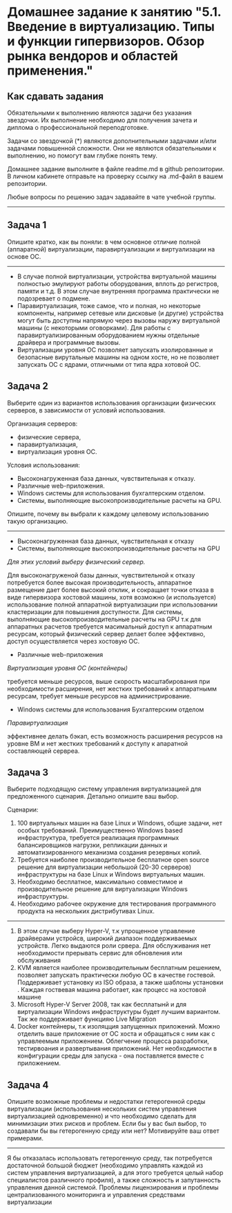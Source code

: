 
# Домашнее задание к занятию "5.1. Введение в виртуализацию. Типы и функции гипервизоров. Обзор рынка вендоров и областей применения."


## Как сдавать задания

Обязательными к выполнению являются задачи без указания звездочки. Их выполнение необходимо для получения зачета и диплома о профессиональной переподготовке.

Задачи со звездочкой (*) являются дополнительными задачами и/или задачами повышенной сложности. Они не являются обязательными к выполнению, но помогут вам глубже понять тему.

Домашнее задание выполните в файле readme.md в github репозитории. В личном кабинете отправьте на проверку ссылку на .md-файл в вашем репозитории.

Любые вопросы по решению задач задавайте в чате учебной группы.

---

## Задача 1

Опишите кратко, как вы поняли: в чем основное отличие полной (аппаратной) виртуализации, паравиртуализации и виртуализации на основе ОС.
___
* В случае полной виртуализации, устройства виртуальной машины полностью эмулируют работы оборудования, вплоть до регистров, памяти и т.д. В этом случае внутренняя программа практически не подозревает о подмене.
* Паравиртуализация, тоже самое, что и полная, но некоторые компоненты, например сетевые или дисковые (и другие) устройства могут быть доступны напрямую через вызовы наружу виртуальной машины (с некоторыми оговорками). Для работы с паравиртуализированным оборудованием нужны отдельные драйвера и программные вызовы.
* Виртуализации уровня ОС позволяет запускать изолированные и безопасные вирутальные машины на одном хосте, но не позволяет запускать ОС с ядрами, отличными от типа ядра хотовой ОС.

## Задача 2

Выберите один из вариантов использования организации физических серверов, в зависимости от условий использования.

Организация серверов:
- физические сервера,
- паравиртуализация,
- виртуализация уровня ОС.

Условия использования:
- Высоконагруженная база данных, чувствительная к отказу.
- Различные web-приложения.
- Windows системы для использования бухгалтерским отделом.
- Системы, выполняющие высокопроизводительные расчеты на GPU.

Опишите, почему вы выбрали к каждому целевому использованию такую организацию.

---
* Высоконагруженная база данных, чувствительная к отказу
* Системы, выполняющие высокопроизводительные расчеты на GPU

 _Для этих условий выберу физический сервер._

  Для высоконагруженой базы данных, чувствительной к отказу потребуется  более высокая производительность, аппаратное размещение дает более высокий отклик, и сокращает точки отказа в виде гипервизора хостовой машины, хотя возможно (и используется) использование полной аппаратной виртуализации при использовании кластеризации для повышения доступности.
  Для системы, выполняющие высокопроизводительные расчеты на GPU т.к для аппаратных расчетов требуется масимальный доступ к аппаратным ресурсам, который физический сервер делает более эффективно, доступ осуществляется через хостовую ОС.

* Различные web-приложения

_Виртуализация уровня ОС (контейнеры)_

 требуется меньше ресурсов, выше скорость масштабирования при необходимости расширения, нет жестких требований к аппаратнымм ресурсам, требует меньше ресурсов на администрирование.

* Windows системы для использования Бухгалтерским отделом 

_Паравиртуализация_

 эффективнее делать бэкап, есть возможность расширения ресурсов на уровне ВМ и нет жестких требований к доступу к апаратной составляющей сервреа. 



## Задача 3

Выберите подходящую систему управления виртуализацией для предложенного сценария. Детально опишите ваш выбор.

Сценарии:

1. 100 виртуальных машин на базе Linux и Windows, общие задачи, нет особых требований. Преимущественно Windows based инфраструктура, требуется реализация программных балансировщиков нагрузки, репликации данных и автоматизированного механизма создания резервных копий.
2. Требуется наиболее производительное бесплатное open source решение для виртуализации небольшой (20-30 серверов) инфраструктуры на базе Linux и Windows виртуальных машин.
3. Необходимо бесплатное, максимально совместимое и производительное решение для виртуализации Windows инфраструктуры.
4. Необходимо рабочее окружение для тестирования программного продукта на нескольких дистрибутивах Linux.
---
1. В этом случае выберу Hyper-V, т.к упрощенное управление драйверами устройсв, широкий диапазон поддерживаемых устройств. Легко выдаются роли срвера. Для обслуживания нет необходимости прерывать сервис для обновления или обслуживания 
2. KVM является наиболее производительным бесплатным решением, позволяет запускать практически любую ОС в качестве гостевой.  Поддерживает установку из ISO образа, а также шаблоны установки . Каждая гоствевая машина работает, как процесс на хостовой машине
3. Microsoft Hyper-V Server 2008, так как бесплатынй и для виртуализации Windows инфраструктуры будет лучшим вариантом. Так же поддерживает функцияю Live Migration 
4. Docker контейнеры, т.к
изоляцция запущенных приложений. Можно отделить ваше приложение от ОС хоста и обращаться с ним как с управлеемым приложением.
Облегчение процесса разработки, тестирвоания и развертывания приложений.
Нет необходимости в конфигурации среды для запуска - она поставляется вместе с приложением.

## Задача 4

Опишите возможные проблемы и недостатки гетерогенной среды виртуализации (использования нескольких систем управления виртуализацией одновременно) и что необходимо сделать для минимизации этих рисков и проблем. Если бы у вас был выбор, то создавали бы вы гетерогенную среду или нет? Мотивируйте ваш ответ примерами.

---

Я бы отказалась использовать гетерогенную среду, так потребуется достаточной большой бюджет (необходимо управлять каждой из систем управления виртуализацией, а для этого требуется целый набор специалистов различного профиля), а также сложность и запутанность управления данной системой. Проблемы лицензирования и проблемы централизованного мониторинга и управления средствами виртуализации

